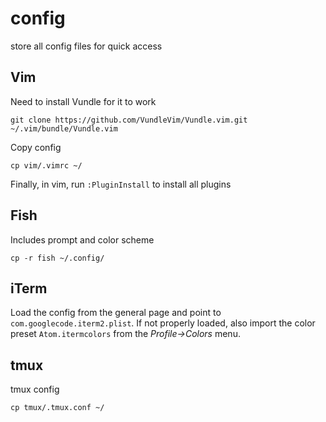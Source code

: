 # config
store all config files for quick access

## Vim

Need to install Vundle for it to work
```
git clone https://github.com/VundleVim/Vundle.vim.git ~/.vim/bundle/Vundle.vim
```

Copy config
```
cp vim/.vimrc ~/
```

Finally, in vim, run `:PluginInstall` to install all plugins

## Fish

Includes prompt and color scheme
```
cp -r fish ~/.config/
```

## iTerm

Load the config from the general page and point to `com.googlecode.iterm2.plist`. If not properly loaded, also import the color preset `Atom.itermcolors` from the _Profile->Colors_ menu.

## tmux
tmux config
```
cp tmux/.tmux.conf ~/
```
